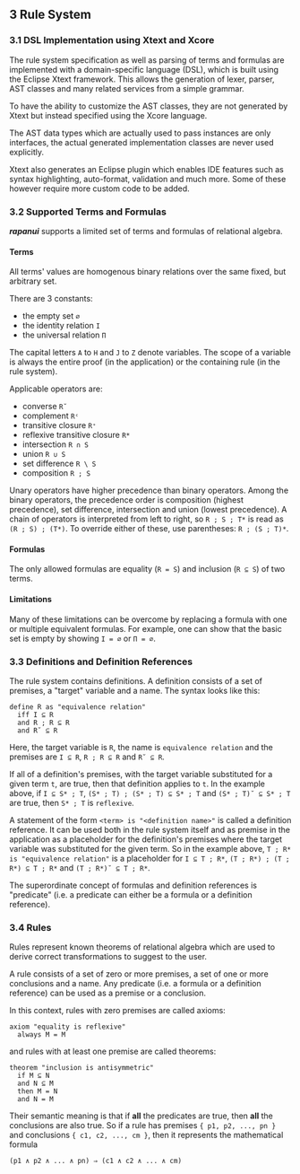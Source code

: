 ## 3 Rule System

### 3.1 DSL Implementation using Xtext and Xcore

The rule system specification as well as parsing of terms and formulas are implemented with a domain-specific language (DSL), which is built using the Eclipse Xtext framework. This allows the generation of lexer, parser, AST classes and many related services from a simple grammar.

To have the ability to customize the AST classes, they are not generated by Xtext but instead specified using the Xcore language.

The AST data types which are actually used to pass instances are only interfaces, the actual generated implementation classes are never used explicitly.

Xtext also generates an Eclipse plugin which enables IDE features such as syntax highlighting, auto-format, validation and much more. Some of these however require more custom code to be added.

### 3.2 Supported Terms and Formulas

***rapanui*** supports a limited set of terms and formulas of relational algebra.

#### Terms

All terms' values are homogenous binary relations over the same fixed, but arbitrary set.

There are 3 constants:

* the empty set `∅`
* the identity relation `I`
* the universal relation `Π`

The capital letters `A` to `H` and `J` to `Z` denote variables. The scope of a variable is always the entire proof (in the application) or the containing rule (in the rule system).

Applicable operators are:

* converse `R˘`
* complement `Rᶜ`
* transitive closure `R⁺`
* reflexive transitive closure `R*`
* intersection `R ∩ S`
* union `R ∪ S`
* set difference `R \ S`
* composition `R ; S `

Unary operators have higher precedence than binary operators. Among the binary operators, the precedence order is composition (highest precedence), set difference, intersection and union (lowest precedence). A chain of operators is interpreted from left to right, so `R ; S ; T*` is read as `(R ; S) ; (T*)`. To override either of these, use parentheses: `R ; (S ; T)*`.

#### Formulas

The only allowed formulas are equality (`R = S`) and inclusion (`R ⊆ S`) of two terms.

#### Limitations

Many of these limitations can be overcome by replacing a formula with one or multiple equivalent formulas. For example, one can show that the basic set is empty by showing `I = ∅` or `Π = ∅`.

### 3.3 Definitions and Definition References

The rule system contains definitions. A definition consists of a set of premises, a "target" variable and a name. The syntax looks like this:

    define R as "equivalence relation"
      iff I ⊆ R
      and R ; R ⊆ R
      and R˘ ⊆ R

Here, the target variable is `R`, the name is `equivalence relation` and the premises are `I ⊆ R`, `R ; R ⊆ R` and `R˘ ⊆ R`.

If all of a definition's premises, with the target variable substituted for a given term `t`, are true, then that definition applies to `t`. In the example above, if `I ⊆ S* ; T`, `(S* ; T) ; (S* ; T) ⊆ S* ; T` and `(S* ; T)˘ ⊆ S* ; T` are true, then `S* ; T` is `reflexive`.

A statement of the form `<term> is "<definition name>"` is called a definition reference. It can be used both in the rule system itself and as premise in the application as a placeholder for the definition's premises where the target variable was substituted for the given term. So in the example above, `T ; R* is "equivalence relation"` is a placeholder for `I ⊆ T ; R*`, `(T ; R*) ; (T ; R*) ⊆ T ; R*` and `(T ; R*)˘ ⊆ T ; R*`.

The superordinate concept of formulas and definition references is "predicate" (i.e. a predicate can either be a formula or a definition reference).

### 3.4 Rules

Rules represent known theorems of relational algebra which are used to derive correct transformations to suggest to the user.

A rule consists of a set of zero or more premises, a set of one or more conclusions and a name. Any predicate (i.e. a formula or a definition reference) can be used as a premise or a conclusion.

In this context, rules with zero premises are called axioms:

    axiom "equality is reflexive"
      always M = M

and rules with at least one premise are called theorems:

    theorem "inclusion is antisymmetric"
      if M ⊆ N
      and N ⊆ M
      then M = N
      and N = M

Their semantic meaning is that if **all** the predicates are true, then **all** the conclusions are also true. So if a rule has premises `{ p1, p2, ..., pn }` and conclusions `{ c1, c2, ..., cm }`, then it represents the mathematical formula

    (p1 ∧ p2 ∧ ... ∧ pn) ⇒ (c1 ∧ c2 ∧ ... ∧ cm)
